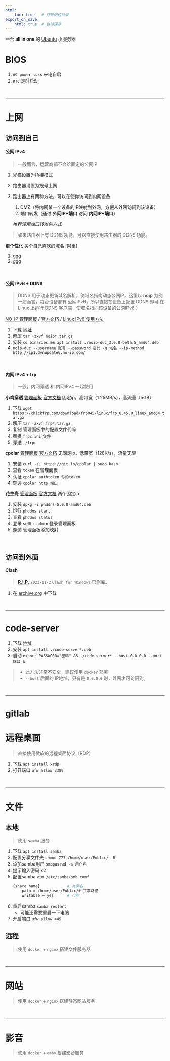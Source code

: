 ```yaml
---
html:
    toc: true   # 打开侧边目录
export_on_save:
    html: true  # 自动保存
---
```


一台 **all in one** 的 [Ubuntu](https://cn.ubuntu.com/download/desktop) 小服务器

# BIOS

1. `AC power loss` 来电自启
2. `RTC` 定时启动

<br>

---

# 上网

## 访问到自己

#### 公网 IPv4

> 一般而言，运营商都不会给固定的公网IP

1. 光猫设置为桥接模式
2. 路由器设置为拨号上网
3. 路由器上有两种方法，可以在使你访问到内网设备
    1. DMZ（将内网某一个设备的IP映射到外网，方便从外网访问到该设备）
    2. 端口转发（通过 **外网IP+端口** 访问 **内网IP+端口**）
    
    *推荐使用端口转发的方式*

> 如果路由器上有 DDNS 功能，可以直接使用路由器的 DDNS 功能。

**更个性化** 买个自己喜欢的域名 [阿里]

1. ggg
2. ggg 

<br>

#### 公网 IPv6 + DDNS

> DDNS 用于动态更新域名解析，使域名指向动态公网IP，这里以 **noip** 为例
> 一般而言，每台设备都有 公网IPv6，所以直接在设备上配置 DDNS 即可 
> 在 Linux 上运行 DDNS 客户端，使域名指向该设备的公网IPv6：

[NO-IP 管理面板](https://my.noip.com/dynamic-dns) / [官方文档](https://www.noip.com/support/knowledgebase/install-linux-3-x-dynamic-update-client-duc/) / [Linux IPv6 使用方法](https://www.noip.com/support/knowledgebase/automatic-ipv6-updates-linux-duc/)

1. 下载 [地址](https://my.noip.com/dynamic-dns/duc)
2. 解压 `tar -zxvf noip*.tar.gz`
3. 安装 `cd binaries && apt install ./noip-duc_3.0.0-beta.5_amd64.deb`
4. `noip-duc --username 账号 --password 密码 -g 域名 --ip-method http://ip1.dynupdate6.no-ip.com/`


<br>

#### 内网 IPv4 + frp

> 一般，内网穿透 和 内网IPv4 一起使用 

**小鸡穿透** [管理面板](https://console.chickfrp.com/#/penManage/tunnel) [官方文档](http://help.chickfrp.com/#/%E5%BF%AB%E9%80%9F%E5%85%A5%E9%97%A8) 固定ip，高带宽（1.25MB/s），高流量（5GB）

1. 下载 `wget https://chickfrp.com/download/frp045/linux/frp_0.45.0_linux_amd64.tar.gz` 
2. 解压 `tar -zxvf frp*.tar.gz`
3. 复制 管理面板中的配置文件代码
4. 替换 `frpc.ini` 文件
5. 穿透 `./frpc`

**cpolar** [管理面板](https://dashboard.cpolar.com/status) [官方文档](https://www.cpolar.com/docs) 无固定ip，低带宽（128K/s），流量无限
1. 安装 `curl -sL https://git.io/cpolar | sudo bash`
2. 查看 `token` 在管理面板
3. 认证 `cpolar authtoken 你的token`
4. 穿透 `cpolar http 端口`

**花生壳** [管理面板](https://console.hsk.oray.com/forward) [官方文档](https://service.oray.com/question/11630.html) 两个固定ip
1. 安装 `dpkg -i phddns-5.0.0-amd64.deb`
2. 运行 `phddns start`
3. 查看 `phddns status`
4. 登录 `sn码` + `admin` 登录管理面板  
5. 穿透 管理面板添加映射  

<br>

## 访问到外面

#### Clash

> **[R.I.P.](https://github.com/Fndroid)** `2023-11-2` `Clash for Windows` 已删库。

1. 在 [archive.org](https://archive.org/download/clash_for_windows_pkg) 中下载



<br>

---

# code-server

1. 下载 [地址](https://github.com/coder/code-server/releases)
2. 安装 `apt install ./code-server*.deb`
3. 启动 `export PASSWORD="密码" && ./code-server* --host 0.0.0.0 --port 端口 &`

> * 此方法非常不安全，建议使用 `docker` 部署
> * `--host` 后面的 IP地址，只有是 `0.0.0.0` 时，外网才可访问到。

<br>

---

# gitlab


# 远程桌面

> 直接使用微软的远程桌面协议（RDP）

1. 下载 `apt install xrdp`
2. 打开端口 `ufw allow 3389`

<br>

---

# 文件

## 本地

> 使用 `samba` 服务

1. 下载 `apt install samba`
2. 配置分享文件夹 `chmod 777 /home/user/Public/ -R`
3. 添加samba用户 `smbpasswd -a 用户名`
4. 提示输入密码 x2
5. 配置samba `vim /etc/samba/smb.conf`
    ```sh
    [share name]            # 共享名
        path = /home/user/Public/# 共享路径
        writable = yes      # 可写
    ```
6. 重启samba `samba restart`
    * 可能还需要重启一下电脑
7. 开启端口 `ufw allow 445`

## 远程

> 使用 `docker` + `nginx` 搭建文件服务器



<br>

---

# 网站

> 使用 `docker` + `nginx` 搭建静态网站服务



<br>

---


# 影音

> 使用 `docker` + `emby` 搭建影音服务

